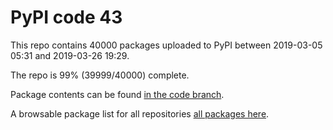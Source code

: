 # PyPI code 43

This repo contains 40000 packages uploaded to PyPI between 
2019-03-05 05:31 and 2019-03-26 19:29.

The repo is 99% (39999/40000) complete.

Package contents can be found [in the code branch](https://github.com/pypi-data/pypi-mirror-43/tree/code/packages).

A browsable package list for all repositories [all packages here](https://pypi-data.github.io/website/repositories/pypi-mirror-43).



